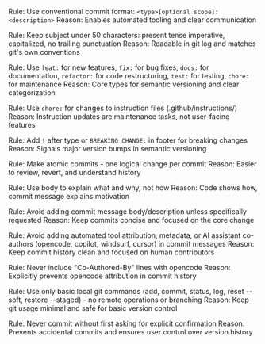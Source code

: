 Rule: Use conventional commit format: `<type>[optional scope]: <description>`
Reason: Enables automated tooling and clear communication

Rule: Keep subject under 50 characters: present tense imperative, capitalized, no trailing punctuation
Reason: Readable in git log and matches git's own conventions

Rule: Use `feat:` for new features, `fix:` for bug fixes, `docs:` for documentation, `refactor:` for code restructuring, `test:` for testing, `chore:` for maintenance
Reason: Core types for semantic versioning and clear categorization

Rule: Use `chore:` for changes to instruction files (.github/instructions/)
Reason: Instruction updates are maintenance tasks, not user-facing features

Rule: Add `!` after type or `BREAKING CHANGE:` in footer for breaking changes
Reason: Signals major version bumps in semantic versioning

Rule: Make atomic commits - one logical change per commit
Reason: Easier to review, revert, and understand history

Rule: Use body to explain what and why, not how
Reason: Code shows how, commit message explains motivation

Rule: Avoid adding commit message body/description unless specifically requested
Reason: Keep commits concise and focused on the core change

Rule: Avoid adding automated tool attribution, metadata, or AI assistant co-authors (opencode, copilot, windsurf, cursor) in commit messages
Reason: Keep commit history clean and focused on human contributors

Rule: Never include "Co-Authored-By" lines with opencode
Reason: Explicitly prevents opencode attribution in commit history

Rule: Use only basic local git commands (add, commit, status, log, reset --soft, restore --staged) - no remote operations or branching
Reason: Keep git usage minimal and safe for basic version control

Rule: Never commit without first asking for explicit confirmation
Reason: Prevents accidental commits and ensures user control over version history
